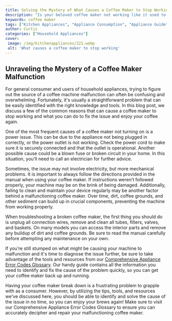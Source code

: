 ```yaml
---
title: Solving the Mystery of What Causes a Coffee Maker to Stop Working
description: "Is your beloved coffee maker not working like it used to Read this blog post to learn the common causes of coffee maker malfunction and how to fix them"
keywords: coffee maker
tags: ["Kitchen Appliances", "Appliance Consumption", "Appliance Guide"]
author: Curtis
categories: ["Household Appliances"]
cover: 
 image: /img/kitchenappliances/221.webp
 alt: 'What causes a coffee maker to stop working'
---
```

## Unraveling the Mystery of a Coffee Maker Malfunction

For general consumer and users of household appliances, trying to figure out the source of a coffee machine malfunction can often be confusing and overwhelming. Fortunately, it's usually a straightforward problem that can be easily identified with the right knowledge and tools. In this blog post, we discuss a few of the common reasons that can cause a coffee maker to stop working and what you can do to fix the issue and enjoy your coffee again.

One of the most frequent causes of a coffee maker not turning on is a power issue. This can be due to the appliance not being plugged in correctly, or the power outlet is not working. Check the power cord to make sure it is securely connected and that the outlet is operational. Another possible cause could be a blown fuse or broken circuit in your home. In this situation, you’ll need to call an electrician for further advice.

Sometimes, the issue may not involve electricity, but more mechanical problems. It is important to always follow the directions provided in the manual when using your coffee maker. If instructions weren’t followed properly, your machine may be on the brink of being damaged. Additionally, failing to clean and maintain your device regularly may be another factor behind a malfunctioning coffee maker. Over time, dirt, coffee grounds, and other sediment can build up in crucial components, preventing the machine from working properly. 

When troubleshooting a broken coffee maker, the first thing you should do is unplug all connection wires, remove and clean all tubes, filters, valves, and baskets. On many models you can access the interior parts and remove any buildup of dirt and coffee grounds. Be sure to read the manual carefully before attempting any maintenance on your own.

If you’re still stumped on what might be causing your machine to malfunction and it's time to diagnose the issue further, be sure to take advantage of the tools and resources from our [Comprehensive Appliance Error Codes Glossary](./error-codes/). Our handy guide contains all the information you need to identify and fix the cause of the problem quickly, so you can get your coffee maker back up and running.

Having your coffee maker break down is a frustrating problem to grapple with as a consumer. However, by utilizing the tips, tools, and resources we've discussed here, you should be able to identify and solve the cause of the issue in no time, so you can enjoy your brews again! Make sure to visit our Comprehensive Appliance Error Codes Glossary to ensure you can accurately decipher and repair your malfunctioning coffee maker.
